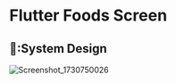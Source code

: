 #  Flutter Foods Screen


##   🥘:System Design


![Screenshot_1730750026](https://github.com/user-attachments/assets/a3791480-102e-4193-b72a-8c4f74ab6abb)
